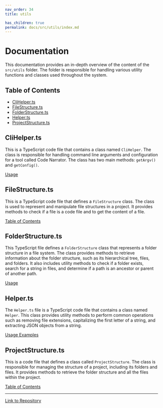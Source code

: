 ```yaml
---
nav_order: 34
title: utils

has_children: true
permalink: docs/src/utils/index.md
---
```


# Documentation

This documentation provides an in-depth overview of the content of the `src/utils` folder. The folder is responsible for handling various utility functions and classes used throughout the system.

## Table of Contents

- [CliHelper.ts](#clihelperts)
- [FileStructure.ts](#filestructurets)
- [FolderStructure.ts](#folderstructurets)
- [Helper.ts](#helperts)
- [ProjectStructure.ts](#projectstructurets)

## CliHelper.ts

This is a TypeScript code file that contains a class named `CliHelper`. The class is responsible for handling command line arguments and configuration for a tool called Code Narrator. The class has two main methods: `getArgv()` and `getConfig()`.

[Usage](#clihelperts)

## FileStructure.ts

This is a TypeScript code file that defines a `FileStructure` class. The class is used to represent and manipulate file structures in a project. It provides methods to check if a file is a code file and to get the content of a file.

[Table of Contents](#filestructurets)

## FolderStructure.ts

This TypeScript file defines a `FolderStructure` class that represents a folder structure in a file system. The class provides methods to retrieve information about the folder structure, such as its hierarchical tree, files, and folders. It also includes utility methods to check if a folder exists, search for a string in files, and determine if a path is an ancestor or parent of another path.

[Usage](#folderstructurets)

## Helper.ts

The `Helper.ts` file is a TypeScript code file that contains a class named `Helper`. This class provides utility methods to perform common operations such as removing file extensions, capitalizing the first letter of a string, and extracting JSON objects from a string.

[Usage Examples](#helperts)

## ProjectStructure.ts

This is a code file that defines a class called `ProjectStructure`. The class is responsible for managing the structure of a project, including its folders and files. It provides methods to retrieve the folder structure and all the files within the project.

[Table of Contents](#projectstructurets)

---

[Link to Repository](https://github.com/ingig/code-narrator/src/utils)